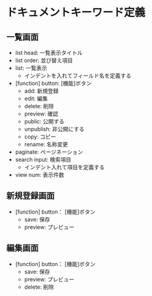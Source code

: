 # ドキュメントキーワード定義

## 一覧画面

- list head: 一覧表示タイトル
- list order: 並び替え項目
- list: 一覧表示
    - インデントを入れてフィールド名を定義する
- [function] button: [機能]ボタン
    - add: 新規登録
    - edit: 編集
    - delete: 削除
    - preview: 確認
    - public: 公開する
    - unpublish: 非公開にする
    - copy: コピー
    - rename: 名称変更
- paginate: ページネーション
- search input: 検索項目
    - インデント入れて項目を定義する
- view num: 表示件数


## 新規登録画面
- [function] button： [機能]ボタン
    - save: 保存
    - preview: プレビュー

## 編集画面
- [function] button： [機能]ボタン
    - save: 保存
    - preview: プレビュー
    - delete: 削除


